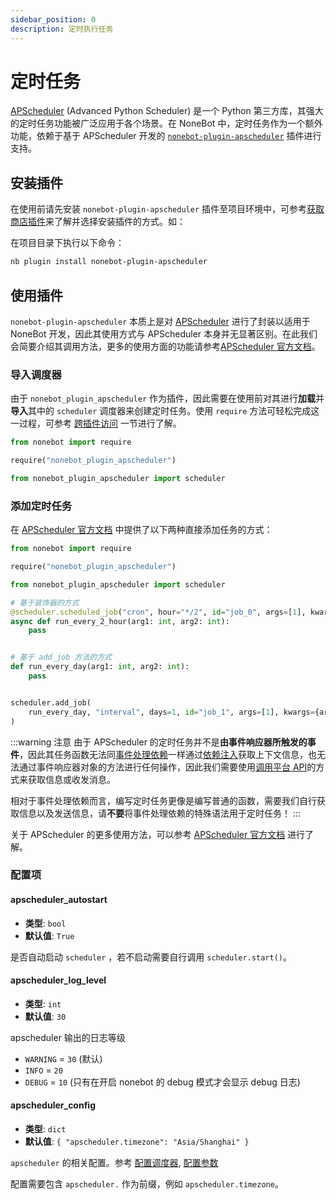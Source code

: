 ```yaml
---
sidebar_position: 0
description: 定时执行任务
---
```


# 定时任务

[APScheduler](https://apscheduler.readthedocs.io/en/3.x/) (Advanced Python Scheduler) 是一个 Python 第三方库，其强大的定时任务功能被广泛应用于各个场景。在 NoneBot 中，定时任务作为一个额外功能，依赖于基于 APScheduler 开发的 [`nonebot-plugin-apscheduler`](https://github.com/nonebot/plugin-apscheduler) 插件进行支持。

## 安装插件

在使用前请先安装 `nonebot-plugin-apscheduler` 插件至项目环境中，可参考[获取商店插件](../tutorial/store.mdx#安装插件)来了解并选择安装插件的方式。如：

在项目目录下执行以下命令：

```bash
nb plugin install nonebot-plugin-apscheduler
```

## 使用插件

`nonebot-plugin-apscheduler` 本质上是对 [APScheduler](https://apscheduler.readthedocs.io/en/3.x/) 进行了封装以适用于 NoneBot 开发，因此其使用方式与 APScheduler 本身并无显著区别。在此我们会简要介绍其调用方法，更多的使用方面的功能请参考[APScheduler 官方文档](https://apscheduler.readthedocs.io/en/3.x/userguide.html)。

### 导入调度器

由于 `nonebot_plugin_apscheduler` 作为插件，因此需要在使用前对其进行**加载**并**导入**其中的 `scheduler` 调度器来创建定时任务。使用 `require` 方法可轻松完成这一过程，可参考 [跨插件访问](#) 一节进行了解。

```python
from nonebot import require

require("nonebot_plugin_apscheduler")

from nonebot_plugin_apscheduler import scheduler
```

### 添加定时任务

在 [APScheduler 官方文档](https://apscheduler.readthedocs.io/en/3.x/userguide.html#adding-jobs) 中提供了以下两种直接添加任务的方式：

```python
from nonebot import require

require("nonebot_plugin_apscheduler")

from nonebot_plugin_apscheduler import scheduler

# 基于装饰器的方式
@scheduler.scheduled_job("cron", hour="*/2", id="job_0", args=[1], kwargs={arg2: 2})
async def run_every_2_hour(arg1: int, arg2: int):
    pass


# 基于 add_job 方法的方式
def run_every_day(arg1: int, arg2: int):
    pass


scheduler.add_job(
    run_every_day, "interval", days=1, id="job_1", args=[1], kwargs={arg2: 2}
)
```

:::warning 注意
由于 APScheduler 的定时任务并不是**由事件响应器所触发的事件**，因此其任务函数无法同[事件处理依赖](../tutorial/handler.mdx#事件处理函数)一样通过[依赖注入](../tutorial/event-data.mdx#认识依赖注入)获取上下文信息，也无法通过事件响应器对象的方法进行任何操作，因此我们需要使用[调用平台 API](../appendices/api-calling.md)的方式来获取信息或收发消息。

相对于事件处理依赖而言，编写定时任务更像是编写普通的函数，需要我们自行获取信息以及发送信息，请**不要**将事件处理依赖的特殊语法用于定时任务！
:::

关于 APScheduler 的更多使用方法，可以参考 [APScheduler 官方文档](https://apscheduler.readthedocs.io/en/3.x/index.html) 进行了解。

### 配置项

#### apscheduler_autostart

- **类型**: `bool`
- **默认值**: `True`

是否自动启动 `scheduler` ，若不启动需要自行调用 `scheduler.start()`。

#### apscheduler_log_level

- **类型**: `int`
- **默认值**: `30`

apscheduler 输出的日志等级

- `WARNING` = `30` (默认)
- `INFO` = `20`
- `DEBUG` = `10` (只有在开启 nonebot 的 debug 模式才会显示 debug 日志)

#### apscheduler_config

- **类型**: `dict`
- **默认值**: `{ "apscheduler.timezone": "Asia/Shanghai" }`

`apscheduler` 的相关配置。参考 [配置调度器](https://apscheduler.readthedocs.io/en/latest/userguide.html#scheduler-config), [配置参数](https://apscheduler.readthedocs.io/en/latest/modules/schedulers/base.html#apscheduler.schedulers.base.BaseScheduler)

配置需要包含 `apscheduler.` 作为前缀，例如 `apscheduler.timezone`。
